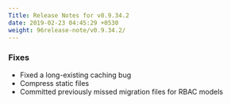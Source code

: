 ```yaml
---
Title: Release Notes for v0.9.34.2
date: 2019-02-23 04:45:29 +0530
weight: 96release-note/v0.9.34.2/
---
```

### Fixes

- Fixed a long-existing caching bug
- Compress static files
- Committed previously missed migration files for RBAC models
